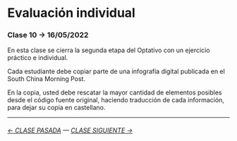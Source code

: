 # Evaluación individual

### Clase 10 → 16/05/2022

En esta clase se cierra la segunda etapa del Optativo con un ejercicio práctico e individual. 

Cada estudiante debe copiar parte de una infografía digital publicada en el South China Morning Post. 

En la copia, usted debe rescatar la mayor cantidad de elementos posibles desde el código fuente original, haciendo traducción de cada información, para dejar su copia en castellano.

- - - - - - - - - - - - -

###### [← CLASE PASADA](https://github.com/profesorfaco/dno075-2022-1/tree/main/clase-09) — [CLASE SIGUIENTE →](https://github.com/profesorfaco/dno075-2022-1/tree/main/clase-11) 

